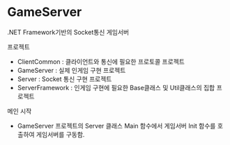# GameServer
.NET Framework기반의 Socket통신 게임서버

프로젝트
- ClientCommon : 클라이언트와 통신에 필요한 프로토콜 프로젝트
- GameServer : 실제 인게임 구현 프로젝트
- Server : Socket 통신 구현 프로젝트
- ServerFramework : 인게임 구현에 필요한 Base클래스 및 Util클래스의 집합 프로젝트

메인 시작
- GameServer 프로젝트의 Server 클래스 Main 함수에서 게임서버 Init 함수를 호출하여 게임서버를 구동함.
